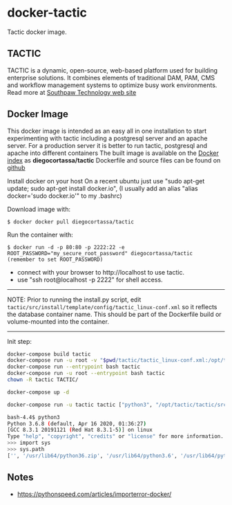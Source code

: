 docker-tactic
=================

Tactic docker image.

TACTIC
------
TACTIC is a dynamic, open-source, web-based platform used for building enterprise solutions. It combines elements of traditional DAM, PAM, CMS and workflow management systems to optimize busy work environments. Read more at [Southpaw Technology web site](http://www.southpawtech.com/tactic/)

Docker Image
------------
This docker image is intended as an easy all in one installation to start experimenting with tactic including a postgresql server and an apache server. For a production server it is better to run tactic, postgresql and apache into different containers
The built image is available on the [Docker index](https://index.docker.io/) as **diegocortassa/tactic**
Dockerfile and source files can be found on [github](https://github.com/diegocortassa/docker-tactic)

Install docker on your host
On a recent ubuntu just use "sudo apt-get update; sudo apt-get install docker.io", (I usually add an alias "alias docker='sudo docker.io'" to my .bashrc)

Download image with:

    $ docker docker pull diegocortassa/tactic

Run the container with:

    $ docker run -d -p 80:80 -p 2222:22 -e ROOT_PASSWORD="my_secure_root_password" diegocortassa/tactic
    (remember to set ROOT_PASSWORD)

- connect with your browser to http://localhost to use tactic.
- use "ssh root@localhost -p 2222" for shell access.

---

NOTE: Prior to running the install.py script, edit `tactic/src/install/template/config/tactic_linux-conf.xml` so it reflects the database container name. This should be part of the Dockerfile build or volume-mounted into the container.

---

Init step:

```bash
docker-compose build tactic
docker-compose run -u root -v "$pwd/tactic/tactic_linux-conf.xml:/opt/tactic/tactic_data/config/tactic-conf.xml" --entrypoint bash tactic
docker-compose run --entrypoint bash tactic
docker-compose run -u root --entrypoint bash tactic
chown -R tactic TACTIC/

docker-compose up -d

docker-compose run -u tactic tactic ["python3", "/opt/tactic/tactic/src/pyasm/search/upgrade/postgresql/bootstrap_load.py"]
```

```bash
bash-4.4$ python3
Python 3.6.8 (default, Apr 16 2020, 01:36:27)
[GCC 8.3.1 20191121 (Red Hat 8.3.1-5)] on linux
Type "help", "copyright", "credits" or "license" for more information.
>>> import sys
>>> sys.path
['', '/usr/lib64/python36.zip', '/usr/lib64/python3.6', '/usr/lib64/python3.6/lib-dynload', '/usr/local/lib64/python3.6/site-packages', '/usr/local/lib/python3.6/site-packages', '/usr/lib64/python3.6/site-packages', '/usr/lib/python3.6/site-packages']
```

## Notes

- https://pythonspeed.com/articles/importerror-docker/

